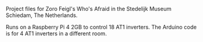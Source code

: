 Project files for Zoro Feigl's Who's Afraid in the Stedelijk Museum Schiedam, The Netherlands.

Runs on a Raspberry Pi 4 2GB to control 18 AT1 inverters. 
The Arduino code is for 4 AT1 inverters in a different room. 
